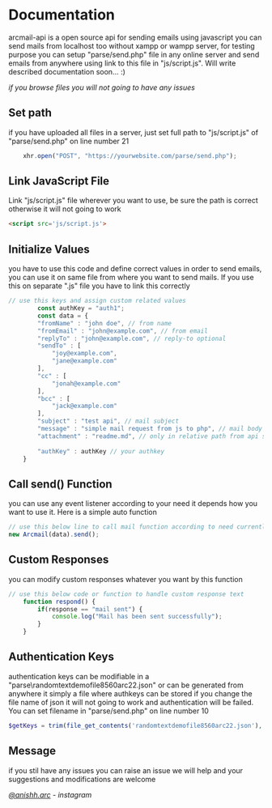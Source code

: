 # Documentation

arcmail-api is a open source api for sending emails using javascript you can send mails from localhost too without xampp or wampp server, for testing purpose you can setup "parse/send.php" file in any online server and send emails from anywhere using link to this file in "js/script.js". Will write described documentation soon... :)

*if you browse files you will not going to have any issues*

## Set path

if you have uploaded all files in a server, just set full path to "js/script.js" of "parse/send.php" on line number 21

```javascript
    xhr.open("POST", "https://yourwebsite.com/parse/send.php");
```

## Link JavaScript File

Link "js/script.js" file wherever you want to use, be sure the path is correct otherwise it will not going to work

```html
<script src='js/script.js'>
```

## Initialize Values

you have to use this code and define correct values in order to send emails, you can use it on same file from where you want to send mails. If you use this on separate ".js" file you have to link this correctly

```javascript
// use this keys and assign custom related values
        const authKey = "auth1";
        const data = {
        "fromName" : "john doe", // from name
        "fromEmail" : "john@example.com", // from email
        "replyTo" : "john@example.com", // reply-to optional
        "sendTo" : [
            "joy@example.com",
            "jane@example.com"
        ],
        "cc" : [
            "jonah@example.com"
        ],
        "bcc" : [
            "jack@example.com"
        ],
        "subject" : "test api", // mail subject
        "message" : "simple mail request from js to php", // mail body html enabled
        "attachment" : "readme.md", // only in relative path from api server send file example, "../maildata/filename.pdf"
        
        "authKey" : authKey // your authkey
    }
```

## Call send() Function

you can use any event listener according to your need it depends how you want to use it. Here is a simple auto function

```javascript
// use this below line to call mail function according to need currently set to call on every page reload
new Arcmail(data).send();
```

## Custom Responses

you can modify custom responses whatever you want by this function

```javascript
// use this below code or function to handle custom response text
    function respond() {
        if(response == "mail sent") {
            console.log("Mail has been sent successfully");
        } 
    }
```

## Authentication Keys

authentication keys can be modifiable in a "parse\randomtextdemofile8560arc22.json" or can be generated from anywhere it simply a file where authkeys can be stored if you change the file name of json it will not going to work and authentication will be failed. You can set filename in "parse/send.php" on line number 10

```php
$getKeys = trim(file_get_contents('randomtextdemofile8560arc22.json'), "\xEF\xBB\xBF");
```

## Message

if you stil have any issues you can raise an issue we will help and your suggestions and modifications are welcome

*[@anishh.arc](https://instagram.com/anishh.arc) - instagram*
